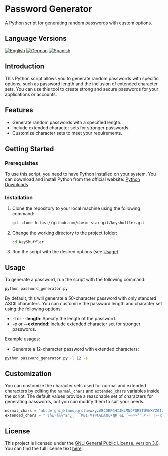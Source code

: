 # Password Generator

A Python script for generating random passwords with custom options.

## Language Versions
[![English](https://img.shields.io/badge/English-English-blue)](readme.md)
[![German](https://img.shields.io/badge/Deutsch-German-blue)](readme_de.md)
[![Spanish](https://img.shields.io/badge/Español-Spanish-blue)](readme_es.md)

## Introduction

This Python script allows you to generate random passwords with specific options, such as password length and the inclusion of extended character sets. You can use this tool to create strong and secure passwords for your applications or accounts.

## Features

- Generate random passwords with a specified length.
- Include extended character sets for stronger passwords.
- Customize character sets to meet your requirements.

## Getting Started

### Prerequisites

To use this script, you need to have Python installed on your system. You can download and install Python from the official website: [Python Downloads](https://www.python.org/downloads/).

### Installation

1. Clone the repository to your local machine using the following command:

    ```bash
    git clone https://github.com/david-star-git/keyshuffler.git
    ```

2. Change the working directory to the project folder:

    ```bash
    cd KeyShuffler
    ```

3. Run the script with the desired options (see [Usage](#usage)).

## Usage

To generate a password, run the script with the following command:

```bash
python password_generator.py
```

By default, this will generate a 50-character password with only standard ASCII characters. You can customize the password length and character set using the following options:

- **-l** or **--length**: Specify the length of the password.
- **-e** or **--extended**: Include extended character set for stronger passwords.

Example usages:

- Generate a 12-character password with extended characters:

```bash
python password_generator.py -l 12 -e
```

## Customization

You can customize the character sets used for normal and extended characters by editing the `normal_chars` and `extended_chars` variables inside the script. The default values provide a reasonable set of characters for generating passwords, but you can modify them to suit your needs.

```py
normal_chars = "abcdefghijklmnopqrstuvwxyzABCDEFGHIJKLMNOPQRSTUVWXYZ0123456789!@#$%^&*()_+=-[]{}|;:'\"<>,.?/~"
extended_chars = " ¡⅛£¤⅜⅝⅞™±°¿˛¯˘˚ÞØı↑¥Ŧ®€§ΩÆẞÐªŊĦ ̇&Ł ̣ˇ—÷×º’‘‚©‹›ˍ|»«¢„“”µ·…–^˝łĸ ̣ħŋđðſæ@ſ€¶ŧ←↓→øþ¨’¸\}][{¬½¼³²¹⁴⁵⁶⁷⁸⁹⁰}]"
```

## License

This project is licensed under the [GNU General Public License, version 3.0](LICENSE). You can find the full license text [here](https://www.gnu.org/licenses/gpl-3.0.html).
